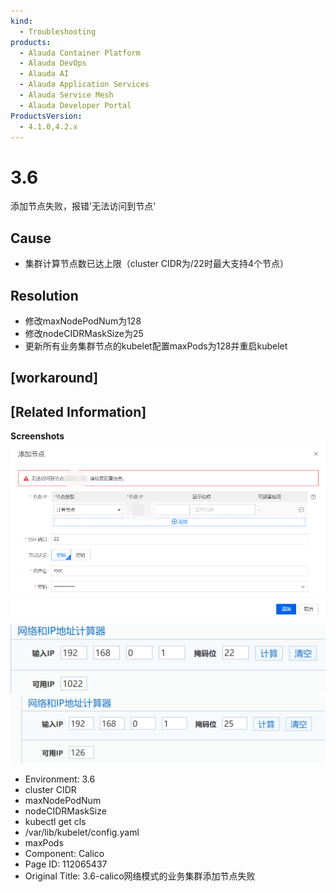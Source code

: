 ```yaml
---
kind:
  - Troubleshooting
products:
  - Alauda Container Platform
  - Alauda DevOps
  - Alauda AI
  - Alauda Application Services
  - Alauda Service Mesh
  - Alauda Developer Portal
ProductsVersion:
  - 4.1.0,4.2.x
---
```

<!-- A type of document that involves encountering a fault, diagnosing it, performing root cause analysis, and providing solutions. -->

# 3.6

添加节点失败，报错'无法访问到节点'

## Cause
- 集群计算节点数已达上限（cluster CIDR为/22时最大支持4个节点）

## Resolution
- 修改maxNodePodNum为128
- 修改nodeCIDRMaskSize为25
- 更新所有业务集群节点的kubelet配置maxPods为128并重启kubelet

## [workaround]

## [Related Information]
**Screenshots**
![](assets/3-6-calicowang-luo-mo-shi-de-ye-wu-ji-qun-tian-jia-jie-dian-shi-bai/image2022-4-27_14-40-28.png)
![](assets/3-6-calicowang-luo-mo-shi-de-ye-wu-ji-qun-tian-jia-jie-dian-shi-bai/image-2023-8-24_16-25-27.png)
![](assets/3-6-calicowang-luo-mo-shi-de-ye-wu-ji-qun-tian-jia-jie-dian-shi-bai/image-2023-8-24_16-31-44.png)
- Environment: 3.6
- cluster CIDR
- maxNodePodNum
- nodeCIDRMaskSize
- kubectl get cls
- /var/lib/kubelet/config.yaml
- maxPods
- Component: Calico
- Page ID: 112065437
- Original Title: 3.6-calico网络模式的业务集群添加节点失败
